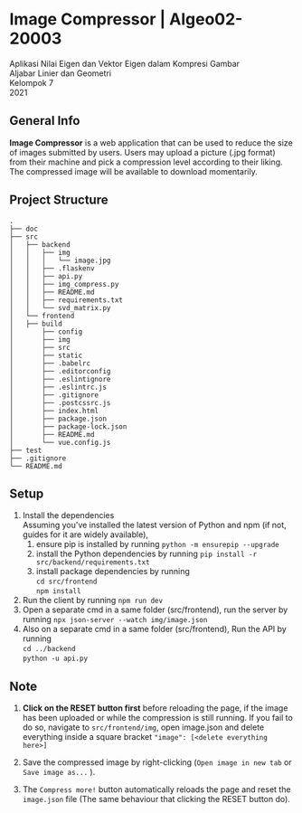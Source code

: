 # Image Compressor | Algeo02-20003
Aplikasi Nilai Eigen dan Vektor Eigen dalam Kompresi Gambar  
Aljabar Linier dan Geometri  
Kelompok 7  
2021

## General Info
**Image Compressor** is a web application that can be used to reduce the size of images 
submitted by users. Users may upload a picture (.jpg format) from their machine and pick a compression
level according to their liking. The compressed image will be available to download
momentarily.

## Project Structure
```
.
├── doc
├── src
│   ├── backend
│   │   ├── img
│   │   │   └── image.jpg
│   │   ├── .flaskenv
│   │   ├── api.py
│   │   ├── img_compress.py
│   │   ├── README.md
│   │   ├── requirements.txt
│   │   └── svd_matrix.py
│   └── frontend
│	├── build
│       ├── config
│       ├── img
│       ├── src
│       ├── static
│       ├── .babelrc
│       ├── .editorconfig
│       ├── .eslintignore
│       ├── .eslintrc.js
│       ├── .gitignore
│       ├── .postcssrc.js
│       ├── index.html
│       ├── package.json
│       ├── package-lock.json
│       ├── README.md
│       └── vue.config.js
├── test
├── .gitignore
└── README.md
```

## Setup
1. Install the dependencies  
   Assuming you've installed the latest version of Python and npm (if not, guides for it are widely available),
   1. ensure pip is installed by running `python -m ensurepip --upgrade`
   2. install the Python dependencies by running `pip install -r src/backend/requirements.txt`
   3. install package dependencies by running  
      `cd src/frontend`  
      `npm install`
2. Run the client by running `npm run dev`
3. Open a separate cmd in a same folder (src/frontend), run the server by running `npx json-server --watch img/image.json`
4. Also on a separate cmd in a same folder (src/frontend), Run the API by running  
   `cd ../backend`  
   `python -u api.py`

## Note
1. **Click on the RESET button first** before reloading the page, if the image has been uploaded or while the compression is still running.
   If you fail to do so, navigate to `src/frontend/img`, open image.json and delete everything inside a square bracket
   ```"image": [<delete everything here>]```

2. Save the compressed image by right-clicking (`Open image in new tab` or `Save image as...` ).
3. The `Compress more!` button automatically reloads the page and reset the `image.json` file (The same behaviour that clicking the RESET button do).